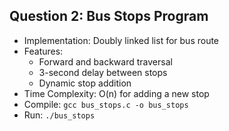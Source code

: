 ## Question 2: Bus Stops Program
- Implementation: Doubly linked list for bus route
- Features:
  * Forward and backward traversal
  * 3-second delay between stops
  * Dynamic stop addition
- Time Complexity: O(n) for adding a new stop
- Compile: `gcc bus_stops.c -o bus_stops`
- Run: `./bus_stops`
